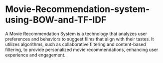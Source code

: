 # Movie-Recommendation-system-using-BOW-and-TF-IDF
A Movie Recommendation System is a technology that analyzes user preferences and behaviors to suggest films that align with their tastes. It utilizes algorithms, such as collaborative filtering and content-based filtering, to provide personalized movie recommendations, enhancing user experience and engagement.
